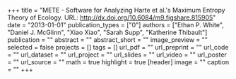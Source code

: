 +++
title = "METE - Software for Analyzing Harte et al.'s Maximum Entropy Theory of Ecology. URL: http://dx.doi.org/10.6084/m9.figshare.815905"
date = "2013-01-01"
publication_types = ["0"]
authors = ["Ethan P. White", "Daniel J. McGlinn", "Xiao Xiao", "Sarah Supp", "Katherine Thibault"]
publication = ""
abstract = ""
abstract_short = ""
image_preview = ""
selected = false
projects = []
tags = []
url_pdf = ""
url_preprint = ""
url_code = ""
url_dataset = ""
url_project = ""
url_slides = ""
url_video = ""
url_poster = ""
url_source = ""
math = true
highlight = true
[header]
image = ""
caption = ""
+++
